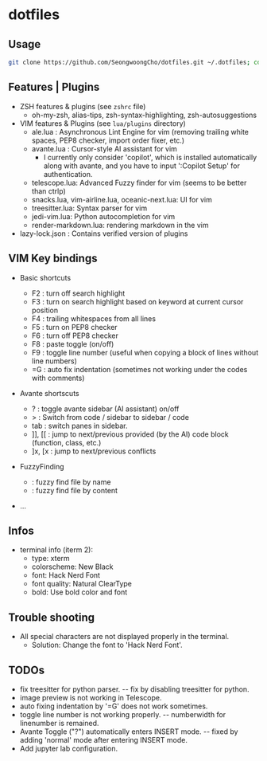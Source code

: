 # dotfiles

## Usage

```bash
git clone https://github.com/SeongwoongCho/dotfiles.git ~/.dotfiles; cd ~/.dotfiles; bash src/install.sh;
```

## Features | Plugins
- ZSH features & plugins (see `zshrc` file) 
    - oh-my-zsh, alias-tips, zsh-syntax-highlighting, zsh-autosuggestions
- VIM features & Plugins (see `lua/plugins` directory)
    - ale.lua : Asynchronous Lint Engine for vim (removing trailing white spaces, PEP8 checker, import order fixer, etc.)
    - avante.lua : Cursor-style AI assistant for vim
        - I currently only consider 'copilot', which is installed automatically along with avante, and you have to input ':Copilot Setup' for authentication. 
    - telescope.lua: Advanced Fuzzy finder for vim (seems to be better than ctrlp)
    - snacks.lua, vim-airline.lua, oceanic-next.lua: UI for vim
    - treesitter.lua: Syntax parser for vim
    - jedi-vim.lua: Python autocompletion for vim
    - render-markdown.lua: rendering markdown in the vim 
- lazy-lock.json : Contains verified version of plugins  

## VIM Key bindings
- Basic shortcuts
    - F2 : turn off search highlight
    - F3 : turn on search highlight based on keyword at current cursor position
    - F4 : trailing whitespaces from all lines
    - F5 : turn on PEP8 checker
    - F6 : turn off PEP8 checker
    - F8 : paste toggle (on/off)
    - F9 : toggle line number (useful when copying a block of lines without line numbers)
    - =G : auto fix indentation (sometimes not working under the codes with comments)

- Avante shortscuts
    - ? : toggle avante sidebar (AI assistant) on/off
    - \> : Switch from code / sidebar to sidebar / code
    - tab : switch panes in sidebar.
    - ]], [[ : jump to next/previous provided (by the AI) code block (function, class, etc.)
    - ]x, [x : jump to next/previous conflicts 

- FuzzyFinding
    - <C-p> : fuzzy find file by name
    - <C-o> : fuzzy find file by content

- ...

## Infos
- terminal info (iterm 2): <br>
    - type: xterm <br>
    - colorscheme: New Black <br>
    - font: Hack Nerd Font  
    - font quality: Natural ClearType
    - bold: Use bold color and font

## Trouble shooting 
- All special characters are not displayed properly in the terminal. <br>
    - Solution: Change the font to 'Hack Nerd Font'.

## TODOs
- fix treesitter for python parser. -- fix by disabling treesitter for python.
- image preview is not working in Telescope.
- auto fixing indentation by '=G' does not work sometimes.
- <F9> toggle line number is not working properly. -- numberwidth for linenumber is remained.
- Avante Toggle ("?") automatically enters INSERT mode. -- fixed by adding 'normal' mode after entering INSERT mode.
- Add jupyter lab configuration.
